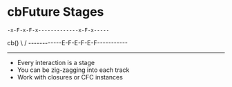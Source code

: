 # cbFuture Stages

    -x-F-x-F-x-------------x-F-x-----
cb()           \           /
    ------------E-F-E-F-E-F-----------

---

* Every interaction is a stage
* You can be zig-zagging into each track
* Work with closures or CFC instances
